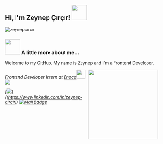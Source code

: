 
<h2> Hi, I'm Zeynep Çırçır! <img src="https://media.giphy.com/media/ES4Vcv8zWfIt2/giphy.gif" width="50"></h2>
<p align="left"> <img src="https://komarev.com/ghpvc/?username=zeynepcırcır" alt="zeynepcırcır" /> </p>

### <img src="https://media.giphy.com/media/VgCDAzcKvsR6OM0uWg/giphy.gif" width="50"> A little more about me...  

Welcome to my GitHub. My name is Zeynep and I'm a Frontend Developer.


<img align='right' src="https://media.giphy.com/media/ieyl9zmCjO4b4t6qoY/giphy.gif" width="230">
<p><em>Frontend Developer Intern at <a href="https://www.enoca.com/?page_id=6&lang=en">Enoca</a><img src="https://media.giphy.com/media/WUlplcMpOCEmTGBtBW/giphy.gif" width="30"></br>


<img align='below' src="https://github-readme-stats.vercel.app/api?username=zeynepcırcır&show_icons=true">



[![](https://img.shields.io/badge/linkedin-%230077B5.svg?&style=for-the-badge&logo=linkedin&logoColor=white)]((https://www.linkedin.com/in/zeynep-circir/)
[![Mail Badge](https://img.shields.io/badge/zynpkck95@gmail.com-c14438?style=for-the-badge&logo=Gmail&logoColor=white&link=mailto:zynpkck95@gmail.com)](mailto:zynpcrcr@gmail.com)


